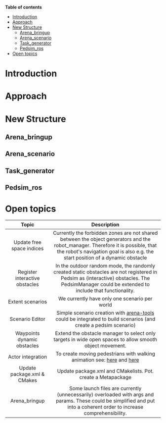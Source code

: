 **Table of contents**

- [Introduction](#introduction)
- [Approach](#approach)
- [New Structure](#new-structure)
  - [Arena_bringup](#arena_bringup)
  - [Arena_scenario](#arena_scenario)
  - [Task_generator](#task_generator)
  - [Pedsim_ros](#pedsim_ros)
- [Open topics](#open-topics)
# Introduction
# Approach
# New Structure
## Arena_bringup
## Arena_scenario
## Task_generator
## Pedsim_ros
# Open topics
| **Topic** | **Description**|
|:--:| :--:| 
| Update free space indices | Currently the forbidden zones are not shared between the object generators and the robot_manager. Therefore it is possible, that the robot's navigation goal is also e.g. the start position of a dynamic obstacle |
| Register interactive obstacles | In the outdoor random mode, the randomly created static obstacles are not registered in Pedsim as (interactive) obstacles. The PedsimManager could be extended to include that functionality. |
| Extent scenarios | We currently have only one scenario per world |
| Scenario Editor | Simple scenario creation with [arena-tools](https://github.com/ignc-research/arena-tools) could be integrated to build scenarios (and create a pedsim scenario) |
| Waypoints dynamic obstacles | Extend the obstacle manager to select only targets in wide open spaces to allow smooth object movement. |
| Actor integration | To create moving pedestrians with walking animation see: [here](http://gazebosim.org/tutorials?tut=actor&cat=build_robot) and [here](https://github.com/BruceChanJianLe/gazebo-plugin-autonomous-actor/) |
| Update package.xml & CMakes | Update package.xml and CMakelists. Pot. create a Metapackage |
| Arena_bringup | Some launch files are currently (unnecessarily) overloaded with args and params. These could be simplified and put into a coherent order to increase comprehensibility. |